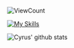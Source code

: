 <!-- <h1 align="center">Hi 👋, I'm Cyrus David</h1>
<h3 align="center">A passionate full-stack developer from the Philippines</h3>

<h4>
Hello, you can call me Cyrus, and I am a fourth-year computer science student with two years of experience in web and mobile development. I am a full-stack developer, which means I have the skills and knowledge to design and build applications from the ground up, including both front-end and back-end components. I am passionate about creating user-friendly applications that are engaging and effective, while also making sure they are secure and reliable.
<hr> -->

![ViewCount](https://views.whatilearened.today/views/github/Cyvid7-Darus10/Cyvid7-Darus10.svg?cache=remove) <br>

[![My Skills](https://skillicons.dev/icons?i=js,html,css,ruby,php,py,react,rails,mysql,postgres,bootstrap,nextjs,aws,nodejs,mongodb)](https://skillicons.dev)
<!-- ![About Me](https://github.com/Cyvid7-Darus10/Cyvid7-Darus10/blob/master/intro.gif) -->



![Cyrus' github stats](https://github-readme-stats.vercel.app/api?username=Cyvid7-Darus10&count_private=true&show_icons=true&theme=radical)
